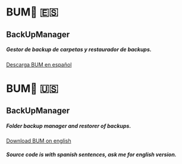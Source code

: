# BUM:minidisc: :es:
## BackUpManager
##### Gestor de backup de carpetas y restaurador de backups.
[Descarga BUM en español](https://github.com/stirgoy/BUM/releases/download/V1/BUM_es.rar)




# BUM:minidisc: :us:
## BackUpManager
##### Folder backup manager and restorer of backups.
[Download BUM on english](https://github.com/stirgoy/BUM/releases/download/V1/BUM_en.rar)


##### Source code is with spanish sentences, ask me for english version.
